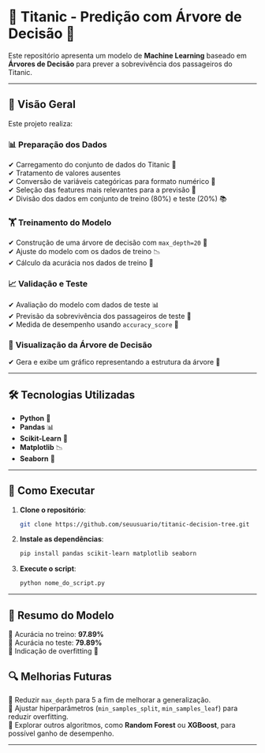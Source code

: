 # 🌊 Titanic - Predição com Árvore de Decisão 🌳

Este repositório apresenta um modelo de **Machine Learning** baseado em **Árvores de Decisão** para prever a sobrevivência dos passageiros do Titanic.

---

## 📌 Visão Geral
Este projeto realiza:

### 📊 **Preparação dos Dados**
✔ Carregamento do conjunto de dados do Titanic 📂  
✔ Tratamento de valores ausentes  
✔ Conversão de variáveis categóricas para formato numérico 🔄  
✔ Seleção das features mais relevantes para a previsão 🎯  
✔ Divisão dos dados em conjunto de treino (80%) e teste (20%) 📚  

### 🏋️ **Treinamento do Modelo**
✔ Construção de uma árvore de decisão com `max_depth=20` 🌳  
✔ Ajuste do modelo com os dados de treino 📉  
✔ Cálculo da acurácia nos dados de treino 🎯  

### 📈 **Validação e Teste**
✔ Avaliação do modelo com dados de teste 📊  
✔ Previsão da sobrevivência dos passageiros de teste 🚢  
✔ Medida de desempenho usando `accuracy_score` 📏  

### 🌲 **Visualização da Árvore de Decisão**
✔ Gera e exibe um gráfico representando a estrutura da árvore 🌿  

---

## 🛠 Tecnologias Utilizadas
- **Python** 🐍
- **Pandas** 📊
- **Scikit-Learn** 🤖
- **Matplotlib** 📉
- **Seaborn** 🎨

---

## 🚀 Como Executar

1. **Clone o repositório**:
   ```bash
   git clone https://github.com/seuusuario/titanic-decision-tree.git
   ```

2. **Instale as dependências**:
   ```bash
   pip install pandas scikit-learn matplotlib seaborn
   ```

3. **Execute o script**:
   ```bash
   python nome_do_script.py
   ```

---

## 📌 Resumo do Modelo
📌 Acurácia no treino: **97.89%**  
📌 Acurácia no teste: **79.89%**  
📌 Indicação de overfitting 🚨  

## 🔍 Melhorias Futuras
🔹 Reduzir `max_depth` para 5 a fim de melhorar a generalização.  
🔹 Ajustar hiperparâmetros (`min_samples_split`, `min_samples_leaf`) para reduzir overfitting.  
🔹 Explorar outros algoritmos, como **Random Forest** ou **XGBoost**, para possível ganho de desempenho.  

---

